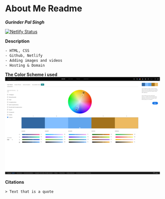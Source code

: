 # About Me Readme
***Gurinder Pal Singh***

[![Netlify Status](https://api.netlify.com/api/v1/badges/d4797ebe-4b70-4909-8a9b-017687526c4f/deploy-status)](https://app.netlify.com/sites/about-me-gurinderps003/deploys)

**Description**
```
- HTML, CSS
- Github, Netlify
- Adding images and videos
- Hosting & Domain
```
**The Color Scheme i used**
![Color Scheme](https://raw.githubusercontent.com/RVCC-IDMX/about-me-gurinderps003/f771e1e67c2bd5dc78107e5b70fd4226f758fa1a/img/color.adobe.com_create_color-wheel%20(1).png)

**Citations**
```
> Text that is a quote
```
